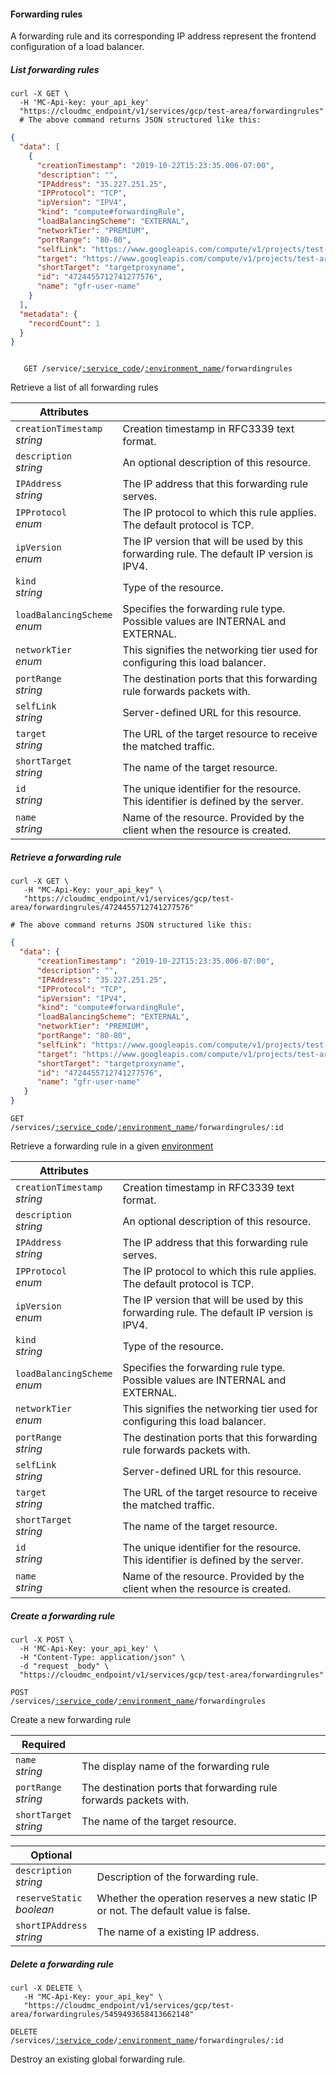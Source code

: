 #### Forwarding rules

A forwarding rule and its corresponding IP address represent the frontend configuration of a load balancer.

<!-------------------- LIST FORWARDING RULE -------------------->
##### List forwarding rules

```shell
curl -X GET \
  -H 'MC-Api-key: your_api_key'
  "https://cloudmc_endpoint/v1/services/gcp/test-area/forwardingrules"
  # The above command returns JSON structured like this:
```

```json
{
  "data": [
    {
      "creationTimestamp": "2019-10-22T15:23:35.006-07:00",
      "description": "",
      "IPAddress": "35.227.251.25",
      "IPProtocol": "TCP",
      "ipVersion": "IPV4",
      "kind": "compute#forwardingRule",
      "loadBalancingScheme": "EXTERNAL",
      "networkTier": "PREMIUM",
      "portRange": "80-80",
      "selfLink": "https://www.googleapis.com/compute/v1/projects/test-area/global/forwardingRules/forwardingrulename",
      "target": "https://www.googleapis.com/compute/v1/projects/test-area/global/targetHttpProxies/targetproxyname",
      "shortTarget": "targetproxyname",
      "id": "4724455712741277576",
      "name": "gfr-user-name"
    }
  ],
  "metadata": {
    "recordCount": 1
  }
}
```

<code>
   GET /service/<a href="#administration-service-connections">:service_code</a>/<a href="#administration-environments">:environment_name</a>/forwardingrules
</code>

Retrieve a list of all forwarding rules

Attributes | &nbsp;
------- | -----------
`creationTimestamp`<br/>*string* | Creation timestamp in RFC3339 text format.
`description` <br/>*string* | An optional description of this resource.
`IPAddress`<br/>*string* | The IP address that this forwarding rule serves. 
`IPProtocol`<br/>*enum* | The IP protocol to which this rule applies. The default protocol is TCP.
`ipVersion`<br/>*enum* | The IP version that will be used by this forwarding rule. The default IP version is IPV4.
`kind`<br/>*string* | Type of the resource.
`loadBalancingScheme`<br/>*enum* | Specifies the forwarding rule type. Possible values are INTERNAL and EXTERNAL.
`networkTier`<br/>*enum* | This signifies the networking tier used for configuring this load balancer.
`portRange`<br/>*string* | The destination ports that this forwarding rule forwards packets with.
`selfLink`<br/>*string* | Server-defined URL for this resource.
`target`<br/>*string* | The URL of the target resource to receive the matched traffic.
`shortTarget`<br/>*string* | The name of the target resource.
`id`<br/>*string* | The unique identifier for the resource. This identifier is defined by the server.
`name`<br/>*string* | Name of the resource. Provided by the client when the resource is created.

<!-------------------- RETRIEVE A FORWARDING RULE -------------------->

##### Retrieve a forwarding rule

```shell
curl -X GET \
   -H "MC-Api-Key: your_api_key" \
   "https://cloudmc_endpoint/v1/services/gcp/test-area/forwardingrules/4724455712741277576"

# The above command returns JSON structured like this:
```

```json
{
  "data": {
      "creationTimestamp": "2019-10-22T15:23:35.006-07:00",
      "description": "",
      "IPAddress": "35.227.251.25",
      "IPProtocol": "TCP",
      "ipVersion": "IPV4",
      "kind": "compute#forwardingRule",
      "loadBalancingScheme": "EXTERNAL",
      "networkTier": "PREMIUM",
      "portRange": "80-80",
      "selfLink": "https://www.googleapis.com/compute/v1/projects/test-area/global/forwardingRules/forwardingrulename",
      "target": "https://www.googleapis.com/compute/v1/projects/test-area/global/targetHttpProxies/targetproxyname",
      "shortTarget": "targetproxyname",
      "id": "4724455712741277576",
      "name": "gfr-user-name"
   }
}
```

<code>GET /services/<a href="#administration-service-connections">:service_code</a>/<a href="#administration-environments">:environment_name</a>/forwardingrules/:id</code>

Retrieve a forwarding rule in a given [environment](#administration-environments)

Attributes | &nbsp;
------- | -----------
`creationTimestamp`<br/>*string* | Creation timestamp in RFC3339 text format.
`description` <br/>*string* | An optional description of this resource.
`IPAddress`<br/>*string* | The IP address that this forwarding rule serves. 
`IPProtocol`<br/>*enum* | The IP protocol to which this rule applies. The default protocol is TCP.
`ipVersion`<br/>*enum* | The IP version that will be used by this forwarding rule. The default IP version is IPV4.
`kind`<br/>*string* | Type of the resource.
`loadBalancingScheme`<br/>*enum* | Specifies the forwarding rule type. Possible values are INTERNAL and EXTERNAL.
`networkTier`<br/>*enum* | This signifies the networking tier used for configuring this load balancer.
`portRange`<br/>*string* | The destination ports that this forwarding rule forwards packets with.
`selfLink`<br/>*string* | Server-defined URL for this resource.
`target`<br/>*string* |  The URL of the target resource to receive the matched traffic.
`shortTarget`<br/>*string* | The name of the target resource.
`id`<br/>*string* | The unique identifier for the resource. This identifier is defined by the server.
`name`<br/>*string* | Name of the resource. Provided by the client when the resource is created.

<!-------------------- CREATE A FORWARDING RULE -------------------->
##### Create a forwarding rule

```shell
curl -X POST \
  -H 'MC-Api-Key: your_api_key' \
  -H "Content-Type: application/json" \
  -d "request _body" \
  "https://cloudmc_endpoint/v1/services/gcp/test-area/forwardingrules"
```

<code>POST /services/<a href="#administration-service-connections">:service_code</a>/<a href="#administration-environments">:environment_name</a>/forwardingrules</code>

Create a new forwarding rule

Required | &nbsp;
------- | -----------
`name`<br/>*string* | The display name of the forwarding rule
`portRange`<br/>*string* | The destination ports that forwarding rule forwards packets with.
`shortTarget`<br/>*string* | The name of the target resource.

Optional | &nbsp;
------- | -----------
`description`<br/>*string* | Description of the forwarding rule.
`reserveStatic`<br/>*boolean* | Whether the operation reserves a new static IP or not. The default value is false.
`shortIPAddress`<br/>*string* | The name of a existing IP address.

<!-------------------- DELETE A FORWARDING RULE -------------------->

##### Delete a forwarding rule

```shell
curl -X DELETE \
   -H "MC-Api-Key: your_api_key" \
   "https://cloudmc_endpoint/v1/services/gcp/test-area/forwardingrules/5459493658413662148"
```

<code>DELETE /services/<a href="#administration-service-connections">:service_code</a>/<a href="#administration-environments">:environment_name</a>/forwardingrules/:id</code>

Destroy an existing global forwarding rule.
